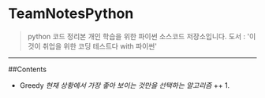 # TeamNotesPython

> python 코드 정리본
개인 학습을 위한 파이썬 소스코드 저장소입니다.
도서 : '이것이 취업을 위한 코딩 테스트다 with 파이썬'
---
##Contents

+ Greedy
*현재 상황에서 가장 좋아 보이는 것만을 선택하는 알고리즘*
++ 1.
